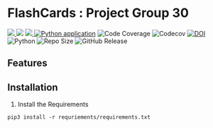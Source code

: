 # FlashCards : Project Group 30
<a href="https://github.com/JohnDamilola/FlashCards" alt="File count"><img src="https://img.shields.io/github/directory-file-count/JohnDamilola/FlashCards?style=plastic"/> </a>
<a href="https://github.com/JohnDamilola/FlashCards/blob/main/License.md" alt="LICENSE">
  <img src="https://img.shields.io/github/license/JohnDamilola/FlashCards?style=plastic" /></a>
<a href="https://github.com/JohnDamilola/FlashCards/graphs/contributors" alt="Contributors">
<img src="https://img.shields.io/github/contributors/JohnDamilola/FlashCards?style=plastic"/> </a>
[![Python application](https://github.com/JohnDamilola/FlashCards/actions/workflows/python-app.yml/badge.svg?style=plastic?branch=main)](https://github.com/JohnDamilola/FlashCards/actions/workflows/python-app.yml)
![Code Coverage](https://github.com/JohnDamilola/FlashCards/actions/workflows/Coverage.yml/badge.svg)
![Codecov](https://codecov.io/github/JohnDamilola/FlashCards/branch/main/graph/badge.svg)
[![DOI](https://zenodo.org/badge/532051492.svg?style=plastic)](https://zenodo.org/badge/latestdoi/532051492)
![Python](https://img.shields.io/badge/python-v3.8+-yellow.svg)
![Repo Size](https://img.shields.io/github/repo-size/JohnDamilola/FlashCards?color=brightgreen)
![GitHub Release](https://img.shields.io/github/release/JohnDamilola/FlashCards?color=brightblue)

## Features


## Installation
1. Install the Requirements

```pip3 install -r requriements/requirements.txt```
